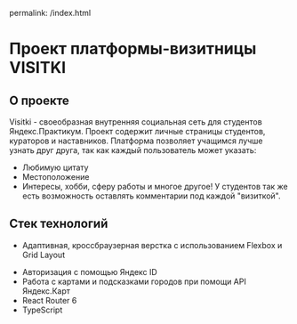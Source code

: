 permalink: /index.html

# Проект платформы-визитницы VISITKI

## О проекте

Visitki - своеобразная внутренняя социальная сеть для студентов Яндекс.Практикум. Проект содержит личные страницы студентов, кураторов и наставников. Платформа позволяет учащимся лучше узнать друг друга, так как каждый пользователь может указать:

- Любимую цитату
- Местоположение
- Интересы, хобби, сферу работы и многое другое!
  У студентов так же есть возможность оставлять комментарии под каждой "визиткой".

## Стек технологий

- Адаптивная, кроссбраузерная верстка с использованием Flexbox и Grid Layout

* Авторизация с помощью Яндекс ID
* Работа с картами и подсказками городов при помощи API Яндекс.Карт
* React Router 6
* TypeScript
